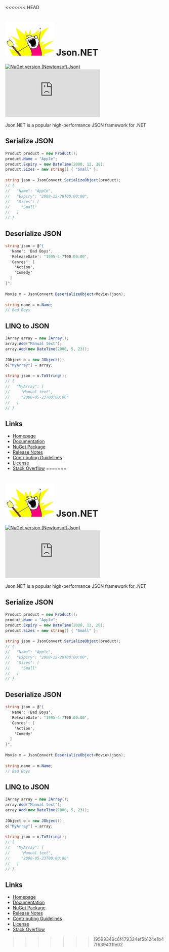 <<<<<<< HEAD
# ![Logo](https://raw.githubusercontent.com/JamesNK/Newtonsoft.Json/master/Doc/icons/logo.jpg) Json.NET

[![NuGet version (Newtonsoft.Json)](https://img.shields.io/nuget/v/Newtonsoft.Json.svg?style=flat-square)](https://www.nuget.org/packages/Newtonsoft.Json/)
[![Build status](https://dev.azure.com/jamesnk/Public/_apis/build/status/JamesNK.Newtonsoft.Json?branchName=master)](https://dev.azure.com/jamesnk/Public/_build/latest?definitionId=8)

Json.NET is a popular high-performance JSON framework for .NET

## Serialize JSON

```csharp
Product product = new Product();
product.Name = "Apple";
product.Expiry = new DateTime(2008, 12, 28);
product.Sizes = new string[] { "Small" };

string json = JsonConvert.SerializeObject(product);
// {
//   "Name": "Apple",
//   "Expiry": "2008-12-28T00:00:00",
//   "Sizes": [
//     "Small"
//   ]
// }
```

## Deserialize JSON

```csharp
string json = @"{
  'Name': 'Bad Boys',
  'ReleaseDate': '1995-4-7T00:00:00',
  'Genres': [
    'Action',
    'Comedy'
  ]
}";

Movie m = JsonConvert.DeserializeObject<Movie>(json);

string name = m.Name;
// Bad Boys
```

## LINQ to JSON

```csharp
JArray array = new JArray();
array.Add("Manual text");
array.Add(new DateTime(2000, 5, 23));

JObject o = new JObject();
o["MyArray"] = array;

string json = o.ToString();
// {
//   "MyArray": [
//     "Manual text",
//     "2000-05-23T00:00:00"
//   ]
// }
```

## Links

- [Homepage](https://www.newtonsoft.com/json)
- [Documentation](https://www.newtonsoft.com/json/help)
- [NuGet Package](https://www.nuget.org/packages/Newtonsoft.Json)
- [Release Notes](https://github.com/JamesNK/Newtonsoft.Json/releases)
- [Contributing Guidelines](https://github.com/JamesNK/Newtonsoft.Json/blob/master/CONTRIBUTING.md)
- [License](https://github.com/JamesNK/Newtonsoft.Json/blob/master/LICENSE.md)
- [Stack Overflow](https://stackoverflow.com/questions/tagged/json.net)
=======
# ![Logo](https://raw.githubusercontent.com/JamesNK/Newtonsoft.Json/master/Doc/icons/logo.jpg) Json.NET

[![NuGet version (Newtonsoft.Json)](https://img.shields.io/nuget/v/Newtonsoft.Json.svg?style=flat-square)](https://www.nuget.org/packages/Newtonsoft.Json/)
[![Build status](https://dev.azure.com/jamesnk/Public/_apis/build/status/JamesNK.Newtonsoft.Json?branchName=master)](https://dev.azure.com/jamesnk/Public/_build/latest?definitionId=8)

Json.NET is a popular high-performance JSON framework for .NET

## Serialize JSON

```csharp
Product product = new Product();
product.Name = "Apple";
product.Expiry = new DateTime(2008, 12, 28);
product.Sizes = new string[] { "Small" };

string json = JsonConvert.SerializeObject(product);
// {
//   "Name": "Apple",
//   "Expiry": "2008-12-28T00:00:00",
//   "Sizes": [
//     "Small"
//   ]
// }
```

## Deserialize JSON

```csharp
string json = @"{
  'Name': 'Bad Boys',
  'ReleaseDate': '1995-4-7T00:00:00',
  'Genres': [
    'Action',
    'Comedy'
  ]
}";

Movie m = JsonConvert.DeserializeObject<Movie>(json);

string name = m.Name;
// Bad Boys
```

## LINQ to JSON

```csharp
JArray array = new JArray();
array.Add("Manual text");
array.Add(new DateTime(2000, 5, 23));

JObject o = new JObject();
o["MyArray"] = array;

string json = o.ToString();
// {
//   "MyArray": [
//     "Manual text",
//     "2000-05-23T00:00:00"
//   ]
// }
```

## Links

- [Homepage](https://www.newtonsoft.com/json)
- [Documentation](https://www.newtonsoft.com/json/help)
- [NuGet Package](https://www.nuget.org/packages/Newtonsoft.Json)
- [Release Notes](https://github.com/JamesNK/Newtonsoft.Json/releases)
- [Contributing Guidelines](https://github.com/JamesNK/Newtonsoft.Json/blob/master/CONTRIBUTING.md)
- [License](https://github.com/JamesNK/Newtonsoft.Json/blob/master/LICENSE.md)
- [Stack Overflow](https://stackoverflow.com/questions/tagged/json.net)
>>>>>>> 19599349c6f479324ef5b124e1b47f639431fe02
